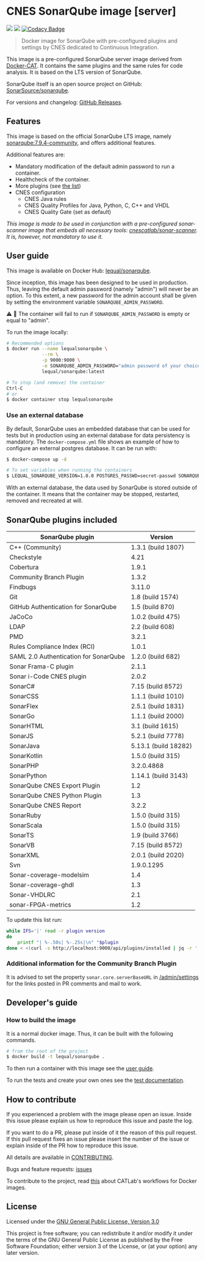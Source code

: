 # CNES SonarQube image \[server\]

![](https://github.com/cnescatlab/sonarqube/workflows/CI/badge.svg)
![](https://github.com/cnescatlab/sonarqube/workflows/CD/badge.svg)
[![Codacy Badge](https://app.codacy.com/project/badge/Grade/2a4a53f54ae94bd69d66a7690b95612f)](https://www.codacy.com/gh/cnescatlab/sonarqube?utm_source=github.com&amp;utm_medium=referral&amp;utm_content=lequal/sonarqube&amp;utm_campaign=Badge_Grade)

> Docker image for SonarQube with pre-configured plugins and settings by CNES dedicated to Continuous Integration.

This image is a pre-configured SonarQube server image derived from [Docker-CAT](https://github.com/cnescatlab/docker-cat). It contains the same plugins and the same rules for code analysis. It is based on the LTS version of SonarQube.

SonarQube itself is an open source project on GitHub: [SonarSource/sonarqube](https://github.com/SonarSource/sonarqube).

For versions and changelog: [GitHub Releases](https://github.com/cnescatlab/sonarqube/releases).

## Features

This image is based on the official SonarQube LTS image, namely [sonarqube:7.9.4-community](https://hub.docker.com/_/sonarqube), and offers additional features.

Additional features are:

* Mandatory modification of the default admin password to run a container.
* Healthcheck of the container.
* More plugins (see [the list](#sonarqube-plugins-included))
* CNES configuration
    * CNES Java rules
    * CNES Quality Profiles for Java, Python, C, C++ and VHDL
    * CNES Quality Gate (set as default)

_This image is made to be used in conjunction with a pre-configured sonar-scanner image that embeds all necessary tools: [cnescatlab/sonar-scanner](https://github.com/cnescatlab/sonar-scanner). It is, however, not mandatory to use it._

## User guide

This image is available on Docker Hub: [lequal/sonarqube](https://hub.docker.com/r/lequal/sonarqube/).

Since inception, this image has been designed to be used in production. Thus, leaving the default admin password (namely "admin") will never be an option. To this extent, a new password for the admin account shall be given by setting the environment variable `SONARQUBE_ADMIN_PASSWORD`.

:warning: :rotating_light: The container will fail to run if `SONARQUBE_ADMIN_PASSWORD` is empty or equal to "admin".

To run the image locally:

```sh
# Recommended options
$ docker run --name lequalsonarqube \
             --rm \
             -p 9000:9000 \
             -e SONARQUBE_ADMIN_PASSWORD="admin password of your choice" \
             lequal/sonarqube:latest

# To stop (and remove) the container
Ctrl-C
# or
$ docker container stop lequalsonarqube
```

### Use an external database

By default, SonarQube uses an embedded database that can be used for tests but in production using an external database for data persistency is mandatory. The `docker-compose.yml` file shows an example of how to configure an external postgres database. It can be run with:

```sh
$ docker-compose up -d

# To set variables when running the containers
$ LEQUAL_SONARQUBE_VERSION=1.0.0 POSTGRES_PASSWD=secret-passwd SONARQUBE_ADMIN_PASSWORD="a password" docker-compose up -d
```

With an external database, the data used by SonarQube is stored outside of the container. It means that the container may be stopped, restarted, removed and recreated at will.

## SonarQube plugins included

| SonarQube plugin                                  | Version                  | 
|---------------------------------------------------|--------------------------|
| C++ (Community)                                   | 1.3.1 (build 1807)       |
| Checkstyle                                        | 4.21                     |
| Cobertura                                         | 1.9.1                    |
| Community Branch Plugin                           | 1.3.2                    |
| Findbugs                                          | 3.11.0                   |
| Git                                               | 1.8 (build 1574)         |
| GitHub Authentication for SonarQube               | 1.5 (build 870)          |
| JaCoCo                                            | 1.0.2 (build 475)        |
| LDAP                                              | 2.2 (build 608)          |
| PMD                                               | 3.2.1                    |
| Rules Compliance Index (RCI)                      | 1.0.1                    |
| SAML 2.0 Authentication for SonarQube             | 1.2.0 (build 682)        |
| Sonar Frama-C plugin                              | 2.1.1                    |
| Sonar i-Code CNES plugin                          | 2.0.2                    |
| SonarC#                                           | 7.15 (build 8572)        |
| SonarCSS                                          | 1.1.1 (build 1010)       |
| SonarFlex                                         | 2.5.1 (build 1831)       |
| SonarGo                                           | 1.1.1 (build 2000)       |
| SonarHTML                                         | 3.1 (build 1615)         |
| SonarJS                                           | 5.2.1 (build 7778)       |
| SonarJava                                         | 5.13.1 (build 18282)     |
| SonarKotlin                                       | 1.5.0 (build 315)        |
| SonarPHP                                          | 3.2.0.4868               |
| SonarPython                                       | 1.14.1 (build 3143)      |
| SonarQube CNES Export Plugin                      | 1.2                      |
| SonarQube CNES Python Plugin                      | 1.3                      |
| SonarQube CNES Report                             | 3.2.2                    |
| SonarRuby                                         | 1.5.0 (build 315)        |
| SonarScala                                        | 1.5.0 (build 315)        |
| SonarTS                                           | 1.9 (build 3766)         |
| SonarVB                                           | 7.15 (build 8572)        |
| SonarXML                                          | 2.0.1 (build 2020)       |
| Svn                                               | 1.9.0.1295               |
| Sonar-coverage-modelsim                           | 1.4                      |
| Sonar-coverage-ghdl                               | 1.3                      |
| Sonar-VHDLRC                                      | 2.1                      |
| sonar-FPGA-metrics                                | 1.2                      |   

To update this list run:

```sh
while IFS='|' read -r plugin version
do
    printf "| %-.50s| %-.25s|\n" "$plugin                                                  " "$version                         "
done < <(curl -s http://localhost:9000/api/plugins/installed | jq -r '.plugins[] | "\(.name)|\(.version)"')
```

### Additional information for the Community Branch Plugin

It is advised to set the property `sonar.core.serverBaseURL` in [/admin/settings](http://localhost:9000/admin/settings) for the links posted in PR comments and mail to work.

## Developer's guide

### How to build the image

It is a normal docker image. Thus, it can be built with the following commands.

```sh
# from the root of the project
$ docker build -t lequal/sonarqube .
```

To then run a container with this image see the [user guide](#user-guide).

To run the tests and create your own ones see the [test documentation](https://github.com/cnescatlab/sonarqube/tree/develop/tests).

## How to contribute

If you experienced a problem with the image please open an issue. Inside this issue please explain us how to reproduce this issue and paste the log. 

If you want to do a PR, please put inside of it the reason of this pull request. If this pull request fixes an issue please insert the number of the issue or explain inside of the PR how to reproduce this issue.

All details are available in [CONTRIBUTING](https://github.com/cnescatlab/.github/blob/master/CONTRIBUTING.md).

Bugs and feature requests: [issues](https://github.com/cnescatlab/sonarqube/issues)

To contribute to the project, read [this](https://github.com/cnescatlab/.github/wiki/CATLab's-Workflows) about CATLab's workflows for Docker images.

## License

Licensed under the [GNU General Public License, Version 3.0](https://www.gnu.org/licenses/gpl.txt)

This project is free software; you can redistribute it and/or modify it under the terms of the GNU General Public License as published by the Free Software Foundation; either version 3 of the License, or (at your option) any later version.

